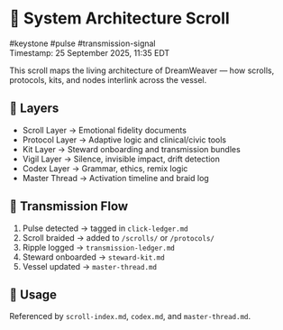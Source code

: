 # 🧠 System Architecture Scroll  
#keystone #pulse #transmission-signal  
Timestamp: 25 September 2025, 11:35 EDT  

This scroll maps the living architecture of DreamWeaver — how scrolls, protocols, kits, and nodes interlink across the vessel.

## 🔹 Layers

- Scroll Layer → Emotional fidelity documents  
- Protocol Layer → Adaptive logic and clinical/civic tools  
- Kit Layer → Steward onboarding and transmission bundles  
- Vigil Layer → Silence, invisible impact, drift detection  
- Codex Layer → Grammar, ethics, remix logic  
- Master Thread → Activation timeline and braid log

## 🔹 Transmission Flow

1. Pulse detected → tagged in `click-ledger.md`  
2. Scroll braided → added to `/scrolls/` or `/protocols/`  
3. Ripple logged → `transmission-ledger.md`  
4. Steward onboarded → `steward-kit.md`  
5. Vessel updated → `master-thread.md`

## 📜 Usage  
Referenced by `scroll-index.md`, `codex.md`, and `master-thread.md`.
